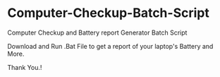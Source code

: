 # Computer-Checkup-Batch-Script
Computer Checkup and Battery report Generator Batch Script

Download and Run .Bat File to get a report of your laptop's Battery and More.

Thank You.!


